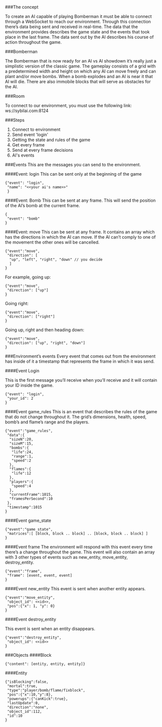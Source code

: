 ###The concept

To create an AI capable of playing Bomberman it must be able to connect through a WebSocket to reach our environment. Through this connection there’s data being sent and received in real-time. The data that the environment provides describes the game state and the events that took place in the last frame. The data sent out by the AI describes his course of action throughout the game.

###Bomberman

The Bomberman that is now ready for an AI vs AI showdown it’s really just a simplistic version of the classic game. The gameplay consists of a grid with a predetermined width and height on which any AI can move freely and can plant and/or move bombs. When a bomb explodes and an AI is near it that AI will die. There are also immobile blocks that will serve as obstacles for the AI.

###Room

To connect to our environment, you must use the following link:
ws://sybilai.com:8124

###Steps

1. Connect to environment
1. Send event 'login'
1. Getting the state and rules of the game
1. Get every frame
1. Send at every frame decisions
1. AI's events


###Events
This are the messages you can send to the environment.

####Event: login
This can be sent only at the beginning of the game
```
{"event": "login",
 "name": "<<your ai's name>>"
 }
```

####Event: Bomb
This can be sent at any frame. This will send the position of the AI’s bomb at the current frame.
```
{
 "event": "bomb"
}
```

####Event: move
This can be sent at any frame. It contains an array which has the directions in which the AI can move. If the AI can’t comply to one of the movement the other ones will be cancelled.
```
{"event":"move", 
 "direction": [
  "up", "left", "right", "down" // you decide
  ]
}
```


For example, going up:
```
{"event":"move", 
 "direction": ["up"]
}
```


Going right:
```
{"event":"move",
 "direction": ["right"]
}
```


Going up, right and then heading down:
```
{"event":"move",
 "direction": ["up", "right", "down"]
}
```


###Environment’s events
Every event that comes out from the environment has inside of it a timestamp that represents the frame in which it was send.

####Event Login


This is the first message you’ll receive when you’ll receive and it will contain your ID inside the game.
```
{"event": "login", 
 "your_id": 2
}
```

####Event game_rules
This is an event that describes the rules of the game that do not change throughout it. The grid’s dimensions, health, speed, bomb’s and flame’s range and the players.
```
{"event":"game_rules",
 "data":{
  "sizeN":20,
  "sizeM":15,
  "bombs":{
   "life":24,
   "range":1,
   "speed":2
  },
  "flames":{
   "life":12
  },
  "players":{
   "speed":4
  },
  "currentFrame":1015,
  "framesPerSecond":10
 },
 "timestamp":1015
}
```

####Event game_state
```
{"event":"game_state",
 "matrices":[ [block, block .. block] .. [block, block .. block] ]
}
```

####Event frame
The environment will respond with this event every time there’s a change throughout the game. This event will also contain an array with 3 other types of events such as new_entity, move_entity, destroy_entity.

```
{"event":"frame",
 "frame": [event, event, event]
}
```

####Event new_entity
This event is sent when another entity appears.

```
{"event":"move_entity",
 "object_id": <<id>>,
 "pos":{"x": 1, "y": 0}
}
```

####Event destroy_entity

This event is sent when an entity disappears. 
```
{"event":"destroy_entity",
 "object_id": <<id>>
}
```

###Objects
####Block
```
{"content": [entity, entity, entity]}
```

####Entity
```
{"isBlocking":false,
 "mortal":true,
 "type":"player/bomb/flame/fixblock",
 "pos":{"x":10,"y":8},
 "powerups":{"canKick":true},
 "lastUpdate":0,
 "direction":"none",
 "object_id":112,
 "id":10
}
```
